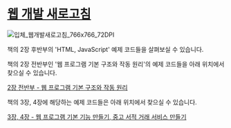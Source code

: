 # [웹 개발 새로고침](https://github.com/sgkim-pub/pyBook)

![입체_웹개발새로고침_766x766_72DPI](https://github.com/sgkim-pub/html_js/assets/77865135/dd022238-bf6a-4c17-a6a4-6d0f5f6966e9)

책의 2장 후반부의 'HTML, JavaScript' 예제 코드들을 살펴보실 수 있습니다.

책의 2장 전반부인 '웹 프로그램 기본 구조와 작동 원리'의 예제 코드들을 아래 위치에서 찾으실 수 있습니다.

[2장 전반부 - 웹 프로그램 기본 구조와 작동 원리](https://github.com/sgkim-pub/pyWorld)

책의 3장, 4장에 해당하는 예제 코드들은 아래 위치에서 찾으실 수 있습니다.

[3장, 4장 - 웹 프로그램 기본 기능 만들기, 중고 서적 거래 서비스 만들기](https://github.com/sgkim-pub/pyBook)
